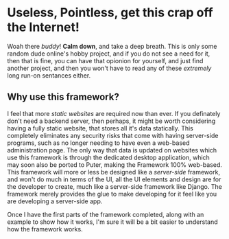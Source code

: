# Useless, Pointless, get this crap off the Internet!

Woah there *buddy*! **Calm down**, and take a deep breath.  This is only some random dude online's hobby project, and if you do not see a need for it, then that is fine, you can have that opionion for yourself, and just find another project, and then you won't have to read any of these *extremely* long run-on sentances either.

## Why use this framework?

I feel that more *static websites* are required now than ever.  If you definately don't need a backend server, then perhaps, it might be worth considering having a fully static website, that stores all it's data statically.  This completely eliminates any security risks that come with having server-side programs, such as no longer needing to have even a web-based administration page.  The only way that data is updated on websites which use this framework is through the dedicated desktop application, which may soon also be ported to Puter, making the Framework 100% web-based.  This framework will more or less be designed like a *server-side* framework, and won't do much in terms of the UI, all the UI elements and design are for the developer to create, much like a server-side framework like Django.  The framework merely provides the glue to make developing for it feel like you are developing a server-side app.

Once I have the first parts of the framework completed, along with an example to show how it works, I'm sure it will be a bit easier to understand how the framework works.
